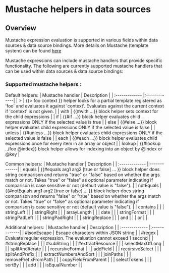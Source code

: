 # Mustache helpers in data sources

## Overview

Mustache expression evaluation is supported in various fields within data sources & data source bindings. More details on Mustache (template system) can be found [here](https://en.wikipedia.org/wiki/Mustache_(template_system))

Mustache expressions can include mustache handlers that provide specific functionality. The following are currently supported mustache handlers that can be used within data sources & data source bindings:

### Supported mustache helpers :
Default helpers:
| Mustache handler | Description |
| :------------- |:-------------|
| > | {{> foo context }} helper looks for a partial template registered as 'foo' and evaluates it against 'context'. Evaluates against the current context if 'context' is not given. |
| with | {{#with ...}} block helper sets context for the child expressions |
| if | {{#if ...}} block helper evaluates child expressions ONLY if the selected value is true |
| else | {{#else ...}} block helper evaluates child expressions ONLY if the selected value is false |
| unless | {{#unless ...}} block helper evaluates child expressions ONLY if the selected value is false  |
| each | {{#each ...}} block helper evaluates child expressions once for every item in an array or object |
| lookup | {{#lookup ../foo @index}} block helper allows for indexing into an object by @index or @key |

Common helpers:
| Mustache handler | Description |
| :------------- |:-------------|
| equals | {{#equals arg1 arg2 [true or false] ... }} block helper does string comparison and returns "true" or "false" based on whether the args match or not. Takes "true" or "false" as optional parameter indicating if comparison is case sensitive or not (default value is "false"). |
| notEquals | {{#notEquals arg1 arg2 [true or false] ... }} block helper does string comparison and returns "false" or "true" based on whether the args match or not. Takes "true" or "false" as optional parameter indicating if comparison is case sensitive or not (default value is "false"). |
| contains |  |
| stringLeft |  |
| stringRight |  |
| arrayLength |  |
| date |  |
| stringFormat |  |
| stringPadLeft |  |
| stringPadRight |  |
| stringReplace |  |
| and |  |
| or |  |

Additional helpers:
| Mustache handler | Description |
| :------------- |:-------------|
| #jsonEscape | Escape characters within JSON string |
| #regex | Evaluate regular expression. The evaluation cannot exceed 1 second |
| #stringReplace |  |
| #subString |  |
| #extractResource |  |
| selectMaxOfLong |  |
| splitAndIterate |  |
| recursiveFormat |  |
| addField |  |
| recursiveSelect |  |
| splitAndPrefix |  |
| extractNumbersAndSort |  |
| joinPaths |  |
| removePrefixFromPath |  |
| copyFieldFromParent |  |
| selectTokens |  |
| sortBy |  |
| add |  |
| isEqualNumber |  |

